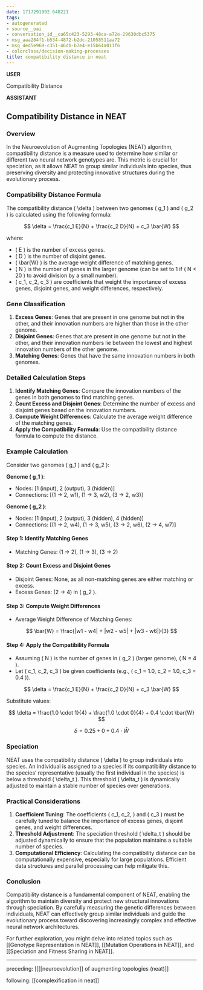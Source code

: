 ```yaml
---
date: 1717291992.648221
tags:
- autogenerated
- source__oai
- conversation_id__ca65c423-5293-48ca-a72e-29630dbc5375
- msg_aaa284f1-b534-4872-b2dc-21058511aa72
- msg_4ed5e969-c351-46db-b7e4-e15b64a011f6
- colorclass/decision-making-processes
title: compatibility distance in neat
---
```


**USER**

Compatibility Distance


**ASSISTANT**

## Compatibility Distance in NEAT

### Overview

In the Neuroevolution of Augmenting Topologies (NEAT) algorithm, compatibility distance is a measure used to determine how similar or different two neural network genotypes are. This metric is crucial for speciation, as it allows NEAT to group similar individuals into species, thus preserving diversity and protecting innovative structures during the evolutionary process.

### Compatibility Distance Formula

The compatibility distance \( \delta \) between two genomes \( g_1 \) and \( g_2 \) is calculated using the following formula:

$$
\delta = \frac{c_1 E}{N} + \frac{c_2 D}{N} + c_3 \bar{W}
$$

where:
- \( E \) is the number of excess genes.
- \( D \) is the number of disjoint genes.
- \( \bar{W} \) is the average weight difference of matching genes.
- \( N \) is the number of genes in the larger genome (can be set to 1 if \( N < 20 \) to avoid division by a small number).
- \( c_1, c_2, c_3 \) are coefficients that weight the importance of excess genes, disjoint genes, and weight differences, respectively.

### Gene Classification

1. **Excess Genes**: Genes that are present in one genome but not in the other, and their innovation numbers are higher than those in the other genome.
2. **Disjoint Genes**: Genes that are present in one genome but not in the other, and their innovation numbers lie between the lowest and highest innovation numbers of the other genome.
3. **Matching Genes**: Genes that have the same innovation numbers in both genomes.

### Detailed Calculation Steps

1. **Identify Matching Genes**: Compare the innovation numbers of the genes in both genomes to find matching genes.
2. **Count Excess and Disjoint Genes**: Determine the number of excess and disjoint genes based on the innovation numbers.
3. **Compute Weight Differences**: Calculate the average weight difference of the matching genes.
4. **Apply the Compatibility Formula**: Use the compatibility distance formula to compute the distance.

### Example Calculation

Consider two genomes \( g_1 \) and \( g_2 \):

**Genome \( g_1 \)**:
- Nodes: [1 (input), 2 (output), 3 (hidden)]
- Connections: [(1 → 2, w1), (1 → 3, w2), (3 → 2, w3)]

**Genome \( g_2 \)**:
- Nodes: [1 (input), 2 (output), 3 (hidden), 4 (hidden)]
- Connections: [(1 → 2, w4), (1 → 3, w5), (3 → 2, w6), (2 → 4, w7)]

#### Step 1: Identify Matching Genes
- Matching Genes: (1 → 2), (1 → 3), (3 → 2)

#### Step 2: Count Excess and Disjoint Genes
- Disjoint Genes: None, as all non-matching genes are either matching or excess.
- Excess Genes: (2 → 4) in \( g_2 \).

#### Step 3: Compute Weight Differences
- Average Weight Difference of Matching Genes: 

$$
\bar{W} = \frac{|w1 - w4| + |w2 - w5| + |w3 - w6|}{3}
$$

#### Step 4: Apply the Compatibility Formula
- Assuming \( N \) is the number of genes in \( g_2 \) (larger genome), \( N = 4 \).
- Let \( c_1, c_2, c_3 \) be given coefficients (e.g., \( c_1 = 1.0, c_2 = 1.0, c_3 = 0.4 \)).

$$
\delta = \frac{c_1 E}{N} + \frac{c_2 D}{N} + c_3 \bar{W}
$$

Substitute values:

$$
\delta = \frac{1.0 \cdot 1}{4} + \frac{1.0 \cdot 0}{4} + 0.4 \cdot \bar{W}
$$

$$
\delta = 0.25 + 0 + 0.4 \cdot \bar{W}
$$

### Speciation

NEAT uses the compatibility distance \( \delta \) to group individuals into species. An individual is assigned to a species if its compatibility distance to the species’ representative (usually the first individual in the species) is below a threshold \( \delta_t \). This threshold \( \delta_t \) is dynamically adjusted to maintain a stable number of species over generations.

### Practical Considerations

1. **Coefficient Tuning**: The coefficients \( c_1, c_2, \) and \( c_3 \) must be carefully tuned to balance the importance of excess genes, disjoint genes, and weight differences.
2. **Threshold Adjustment**: The speciation threshold \( \delta_t \) should be adjusted dynamically to ensure that the population maintains a suitable number of species.
3. **Computational Efficiency**: Calculating the compatibility distance can be computationally expensive, especially for large populations. Efficient data structures and parallel processing can help mitigate this.

### Conclusion

Compatibility distance is a fundamental component of NEAT, enabling the algorithm to maintain diversity and protect new structural innovations through speciation. By carefully measuring the genetic differences between individuals, NEAT can effectively group similar individuals and guide the evolutionary process toward discovering increasingly complex and effective neural network architectures.

For further exploration, you might delve into related topics such as [[Genotype Representation in NEAT]], [[Mutation Operations in NEAT]], and [[Speciation and Fitness Sharing in NEAT]].


---

preceding: [[[[neuroevolution]] of augmenting topologies (neat)]]  


following: [[complexification in neat]]